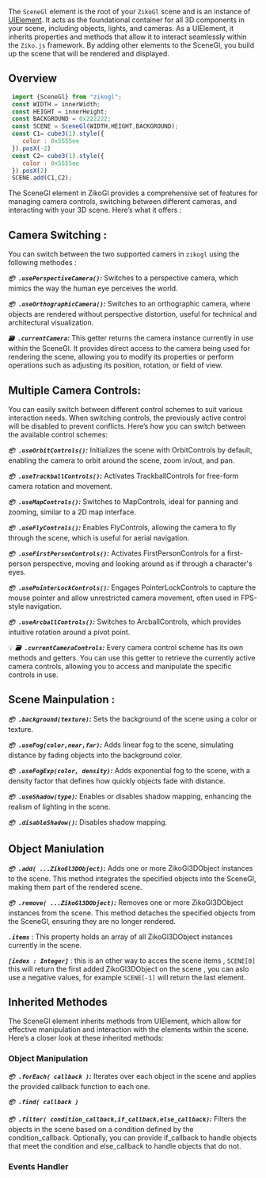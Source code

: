 The `SceneGl` element is the root of your `ZikoGl` scene and is an instance of [UIElement](). 
It acts as the foundational container for all 3D components in your scene, including objects, lights, and cameras. As a UIElement, it inherits properties and methods that allow it to interact seamlessly within the `Ziko.js` framework. By adding other elements to the SceneGl, you build up the scene that will be rendered and displayed.

## Overview 
```js
 import {SceneGl} from "zikogl";
 const WIDTH = innerWidth;
 const HEIGHT = innerHeight;
 const BACKGROUND = 0x222222;
 const SCENE = SceneGl(WIDTH,HEIGHT,BACKGROUND);
 const C1= cube3(1).style({
    color : 0x5555ee
 }).posX(-2)
 const C2= cube3(1).style({
    color : 0x5555ee
 }).posX(2)
 SCENE.add(C1,C2);
```

The SceneGl element in ZikoGl provides a comprehensive set of features for managing camera controls, switching between different cameras, and interacting with your 3D scene. Here’s what it offers : 

## Camera Switching :
You can switch between the two supported camers in `zikogl` using the following methodes :  

 ***`📦 .usePerspectiveCamera()`:*** Switches to a perspective camera, which mimics the way the human eye perceives the world.

 ***`📦 .useOrthographicCamera()`:*** Switches to an orthographic camera, where objects are rendered without perspective distortion, useful for technical and architectural visualization.

 ***`🗃️ .currentCamera`:*** This getter returns the camera instance currently in use within the SceneGl. It provides direct access to the camera being used for rendering the scene, allowing you to modify its properties or perform operations such as adjusting its position, rotation, or field of view.

 ## Multiple Camera Controls:
  You can easily switch between different control schemes to suit various interaction needs. When switching controls, the previously active control will be disabled to prevent conflicts. Here’s how you can switch between the available control schemes:

  ***`📦 .useOrbitControls()`:*** Initializes the scene with OrbitControls by default, enabling the camera to orbit around the scene, zoom in/out, and pan.

  ***`📦 .useTrackballControls()`:*** Activates TrackballControls for free-form camera rotation and movement.
  
  ***`📦 .useMapControls()`:*** Switches to MapControls, ideal for panning and zooming, similar to a 2D map interface.
  
  ***`📦 .useFlyControls()`:*** Enables FlyControls, allowing the camera to fly through the scene, which is useful for aerial navigation.
  
  ***`📦 .useFirstPersonControls()`:*** Activates FirstPersonControls for a first-person perspective, moving and looking around as if through a character's eyes.
  
  ***`📦 .usePointerLockControls()`:*** Engages PointerLockControls to capture the mouse pointer and allow unrestricted camera movement, often used in FPS-style navigation.
  
  ***`📦 .useArcballControls()`:*** Switches to ArcballControls, which provides intuitive rotation around a pivot point.

  💡 
  ***`🗃️ .currentCameraControls`:*** Every camera control scheme has its own methods and getters. You can use this getter to retrieve the currently active camera controls, allowing you to access and manipulate the specific controls in use.

 ## Scene Mainpulation :

 ***`📦 .background(texture)`:*** Sets the background of the scene using a color or texture.

 ***`📦 .useFog(color,near,far)`:*** Adds linear fog to the scene, simulating distance by fading objects into the background color.

 ***`📦 .useFogExp(color, density)`:*** Adds exponential fog to the scene, 
 with a density factor that defines how quickly objects fade with distance.

 ***`📦 .useShadow(type)`:*** Enables or disables shadow mapping, enhancing the realism of lighting in the scene.

 ***`📦 .disableShadow()`:*** Disables shadow mapping.

 ## Object Maniulation 

  ***`📦 .add( ...ZikoGl3DObject)`:*** Adds one or more ZikoGl3DObject instances to the scene. This method integrates the specified objects into the SceneGl, making them part of the rendered scene.

  ***`📦 .remove( ...ZikoGl3DObject)`:*** Removes one or more ZikoGl3DObject instances from the scene. This method detaches the specified objects from the SceneGl, ensuring they are no longer rendered.

  ***`.items`*** : This property holds an array of all ZikoGl3DObject instances currently in the scene.

  ***`[index : Integer]`*** : this is an other way to acces the scene items , `SCENE[0]` this will return the first added ZikoGl3DObject on the scene , you can aslo use a negative values, for example `SCENE[-1]` will return the last element. 

 ## Inherited Methodes

 The SceneGl element inherits methods from UIElement, which allow for effective manipulation and interaction with the elements within the scene. Here’s a closer look at these inherited methods:

  ### Object Manipulation 

  ***`📦 .forEach( callback )`:*** Iterates over each object in the scene and applies the provided callback function to each one.

  ***`📦 .find( callback )`***

  ***`📦 .filter( condition_callback,if_callback,else_callback)`:*** Filters the objects in the scene based on a condition defined by the condition_callback. Optionally, you can provide if_callback to handle objects that meet the condition and else_callback to handle objects that do not. 
  ### Events Handler 

<!-- ## Recap 
 ```js
  import {SceneGl} from "zikogl";
  const WIDTH = innerWidth;
  const HEIGHT = innerHeight;
  const BACKGROUND = 0x222222;
  const SCENE = SceneGl(WIDTH,HEIGHT,BACKGROUND)
                .useMapControls()
                .useFog(0xeeeeee,1,100)
  const C1= cube3(1).style({
    color : 0x5555ee
    }).posX(-2)
  const C2= cube3(1).style({
    color : 0x5555ee
    }).posX(2)
 SCENE.add(C1,C2);
 SCENE.for(element=>console.log(element))
 ``` -->
